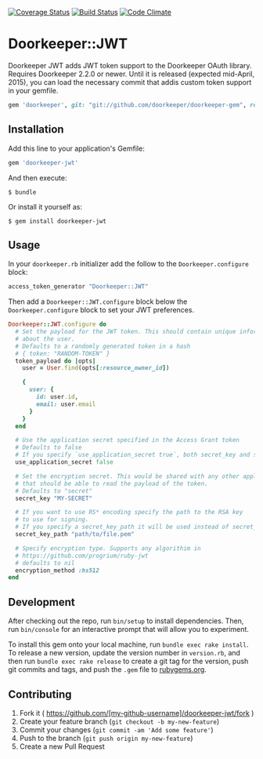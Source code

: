 [![Coverage Status](https://coveralls.io/repos/chriswarren/doorkeeper-jwt/badge.svg?branch=master)](https://coveralls.io/r/chriswarren/doorkeeper-jwt?branch=master)
[![Build Status](https://travis-ci.org/chriswarren/doorkeeper-jwt.svg?branch=master)](https://travis-ci.org/chriswarren/doorkeeper-jwt)
[![Code Climate](https://codeclimate.com/github/chriswarren/doorkeeper-jwt/badges/gpa.svg)](https://codeclimate.com/github/chriswarren/doorkeeper-jwt)

# Doorkeeper::JWT

Doorkeeper JWT adds JWT token support to the Doorkeeper OAuth library. Requires Doorkeeper 2.2.0 or newer. Until it is released (expected mid-April, 2015), you can load the necessary commit that addis custom token support in your gemfile.

```ruby
gem 'doorkeeper', git: "git://github.com/doorkeeper/doorkeeper-gem", ref: '910112'
```

## Installation

Add this line to your application's Gemfile:

```ruby
gem 'doorkeeper-jwt'
```

And then execute:

    $ bundle

Or install it yourself as:

    $ gem install doorkeeper-jwt

## Usage

In your `doorkeeper.rb` initializer add the follow to the `Doorkeeper.configure` block:

```ruby
access_token_generator "Doorkeeper::JWT"
```

Then add a `Doorkeeper::JWT.configure` block below the `Doorkeeper.configure` block to set your JWT preferences.

```ruby
Doorkeeper::JWT.configure do
  # Set the payload for the JWT token. This should contain unique information
  # about the user.
  # Defaults to a randomly generated token in a hash
  # { token: "RANDOM-TOKEN" }
  token_payload do |opts|
    user = User.find(opts[:resource_owner_id])

    {
      user: {
        id: user.id,
        email: user.email
      }
    }
  end

  # Use the application secret specified in the Access Grant token
  # Defaults to false
  # If you specify `use_application_secret true`, both secret_key and secret_key_path will be ignored
  use_application_secret false

  # Set the encryption secret. This would be shared with any other applications
  # that should be able to read the payload of the token.
  # Defaults to "secret"
  secret_key "MY-SECRET"

  # If you want to use RS* encoding specify the path to the RSA key
  # to use for signing.
  # If you specify a secret_key_path it will be used instead of secret_key
  secret_key_path "path/to/file.pem"

  # Specify encryption type. Supports any algorithim in
  # https://github.com/progrium/ruby-jwt
  # defaults to nil
  encryption_method :hs512
end
```

## Development

After checking out the repo, run `bin/setup` to install dependencies. Then, run `bin/console` for an interactive prompt that will allow you to experiment.

To install this gem onto your local machine, run `bundle exec rake install`. To release a new version, update the version number in `version.rb`, and then run `bundle exec rake release` to create a git tag for the version, push git commits and tags, and push the `.gem` file to [rubygems.org](https://rubygems.org).

## Contributing

1. Fork it ( https://github.com/[my-github-username]/doorkeeper-jwt/fork )
2. Create your feature branch (`git checkout -b my-new-feature`)
3. Commit your changes (`git commit -am 'Add some feature'`)
4. Push to the branch (`git push origin my-new-feature`)
5. Create a new Pull Request
